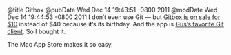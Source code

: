 @title Gitbox
@pubDate Wed Dec 14 19:43:51 -0800 2011
@modDate Wed Dec 14 19:44:53 -0800 2011
I don’t even use Git — but <a href="http://itunes.apple.com/us/app/gitbox/id403388357">Gitbox is on sale for $10</a> instead of $40 because it’s its birthday. And the app is <a href="http://shapeof.com/archives/2011/12/gitbox_is_1_year_old.html">Gus’s favorite Git client</a>. So I bought it.

The Mac App Store makes it so easy.
